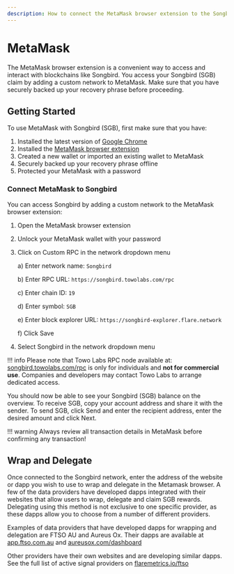 ```yaml
---
description: How to connect the MetaMask browser extension to the Songbird network
---
```


# MetaMask

The MetaMask browser extension is a convenient way to access and interact with blockchains like Songbird. You access your Songbird (SGB) claim by adding a custom network to MetaMask. Make sure that you have securely backed up your recovery phrase before proceeding.

## Getting Started

To use MetaMask with Songbird (SGB), first make sure that you have:

1. Installed the latest version of [Google Chrome](https://www.google.com/chrome/)
2. Installed the [MetaMask browser extension](https://metamask.io/download.html)
3. Created a new wallet or imported an existing wallet to MetaMask
4. Securely backed up your recovery phrase offline
5. Protected your MetaMask with a password

### Connect MetaMask to Songbird

You can access Songbird by adding a custom network to the MetaMask browser extension:

1. Open the MetaMask browser extension
2. Unlock your MetaMask wallet with your password
3. Click on Custom RPC in the network dropdown menu

    a) Enter network name: ``Songbird``

    b) Enter RPC URL: ``https://songbird.towolabs.com/rpc``

    c) Enter chain ID: ``19``

    d) Enter symbol: ``SGB``

    e) Enter block explorer URL: ``https://songbird-explorer.flare.network``

    f) Click Save

4. Select Songbird in the network dropdown menu

!!! info
    Please note that Towo Labs RPC node available at: [songbird.towolabs.com/rpc](https://songbird.towolabs.com/rpc) is only for individuals and **not for commercial use**. Companies and developers may contact Towo Labs to arrange dedicated access.

You should now be able to see your Songbird (SGB) balance on the overview. To receive SGB, copy your account address and share it with the sender. To send SGB, click Send and enter the recipient address, enter the desired amount and click Next.

!!! warning
    Always review all transaction details in MetaMask before confirming any transaction!

## Wrap and Delegate

Once connected to the Songbird network, enter the address of the website or dapp you wish to use to wrap and delegate in the Metamask browser. A few of the data providers have developed dapps integrated with their websites that allow users to wrap, delegate and claim SGB rewards. Delegating using this method is not exclusive to one specific provider, as these dapps allow you to choose from a number of different providers.

Examples of data providers that have developed dapps for wrapping and delegation are FTSO AU and Aureus Ox. Their dapps are available at [app.ftso.com.au](https://app.ftso.com.au/wrap) and [aureusox.com/dashboard](https://aureusox.com/dashboard)

Other providers have their own websites and are developing similar dapps. See the full list of active signal providers on [flaremetrics.io/ftso](https://flaremetrics.io/ftso)
